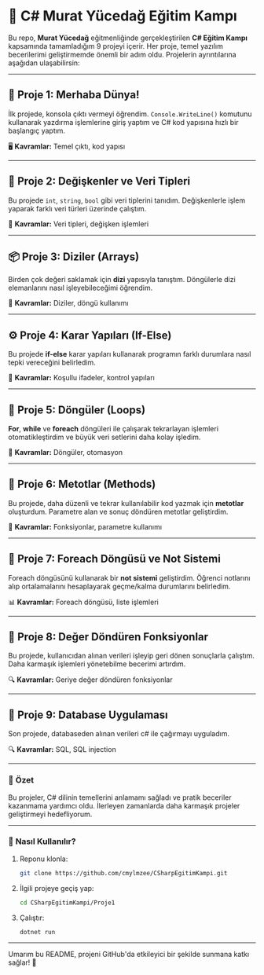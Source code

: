 
# 🚀 **C# Murat Yücedağ Eğitim Kampı**  
Bu repo, **Murat Yücedağ** eğitmenliğinde gerçekleştirilen **C# Eğitim Kampı** kapsamında tamamladığım 9 projeyi içerir. Her proje, temel yazılım becerilerimi geliştirmemde önemli bir adım oldu. Projelerin ayrıntılarına aşağıdan ulaşabilirsin:  

---

## 🌱 **Proje 1: Merhaba Dünya!**  
İlk projede, konsola çıktı vermeyi öğrendim. `Console.WriteLine()` komutunu kullanarak yazdırma işlemlerine giriş yaptım ve C# kod yapısına hızlı bir başlangıç yaptım.  

🖥️ **Kavramlar:** Temel çıktı, kod yapısı  

---

## 🧮 **Proje 2: Değişkenler ve Veri Tipleri**  
Bu projede `int`, `string`, `bool` gibi veri tiplerini tanıdım. Değişkenlerle işlem yaparak farklı veri türleri üzerinde çalıştım.  

🔑 **Kavramlar:** Veri tipleri, değişken işlemleri  

---

## 📦 **Proje 3: Diziler (Arrays)**  
Birden çok değeri saklamak için **dizi** yapısıyla tanıştım. Döngülerle dizi elemanlarını nasıl işleyebileceğimi öğrendim.  

🔄 **Kavramlar:** Diziler, döngü kullanımı  

---

## ⚙️ **Proje 4: Karar Yapıları (If-Else)**  
Bu projede **if-else** karar yapıları kullanarak programın farklı durumlara nasıl tepki vereceğini belirledim.  

🧭 **Kavramlar:** Koşullu ifadeler, kontrol yapıları  

---

## 🔁 **Proje 5: Döngüler (Loops)**  
**For**, **while** ve **foreach** döngüleri ile çalışarak tekrarlayan işlemleri otomatikleştirdim ve büyük veri setlerini daha kolay işledim.  

🚀 **Kavramlar:** Döngüler, otomasyon  

---

## 🔧 **Proje 6: Metotlar (Methods)**  
Bu projede, daha düzenli ve tekrar kullanılabilir kod yazmak için **metotlar** oluşturdum. Parametre alan ve sonuç döndüren metotlar geliştirdim.  

📂 **Kavramlar:** Fonksiyonlar, parametre kullanımı  

---

## 📝 **Proje 7: Foreach Döngüsü ve Not Sistemi**  
Foreach döngüsünü kullanarak bir **not sistemi** geliştirdim. Öğrenci notlarını alıp ortalamalarını hesaplayarak geçme/kalma durumlarını belirledim.  

📊 **Kavramlar:** Foreach döngüsü, liste işlemleri  

---

## 🎯 **Proje 8: Değer Döndüren Fonksiyonlar**  
Bu projede, kullanıcıdan alınan verileri işleyip geri dönen sonuçlarla çalıştım. Daha karmaşık işlemleri yönetebilme becerimi artırdım.  

🔍 **Kavramlar:** Geriye değer döndüren fonksiyonlar  

---


## 🎯 **Proje 9: Database Uygulaması**  
Son projede, databaseden alınan verileri  c# ile çağırmayı uyguladım.

🔍 **Kavramlar:** SQL, SQL injection

---

### 🏁 **Özet**  
Bu projeler, C# dilinin temellerini anlamamı sağladı ve pratik beceriler kazanmama yardımcı oldu. İlerleyen zamanlarda daha karmaşık projeler geliştirmeyi hedefliyorum.  

---

### 📌 **Nasıl Kullanılır?**  
1. Reponu klonla:  
   ```bash
   git clone https://github.com/cmylmzee/CSharpEgitimKampi.git
   ```  
2. İlgili projeye geçiş yap:  
   ```bash
   cd CSharpEgitimKampi/Proje1
   ```  
3. Çalıştır:  
   ```bash
   dotnet run
   ```  

---

Umarım bu README, projeni GitHub'da etkileyici bir şekilde sunmana katkı sağlar! 🎉
